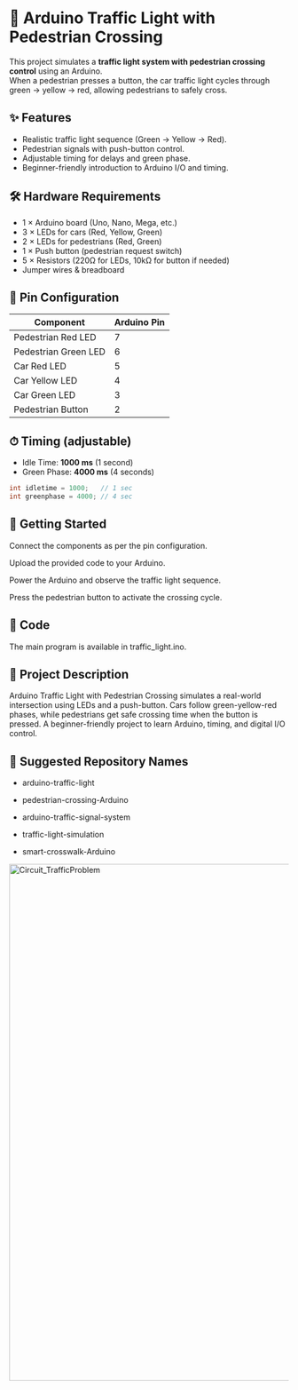 # 🚦 Arduino Traffic Light with Pedestrian Crossing  

This project simulates a **traffic light system with pedestrian crossing control** using an Arduino.  
When a pedestrian presses a button, the car traffic light cycles through green → yellow → red, allowing pedestrians to safely cross.  

## ✨ Features  
- Realistic traffic light sequence (Green → Yellow → Red).  
- Pedestrian signals with push-button control.  
- Adjustable timing for delays and green phase.  
- Beginner-friendly introduction to Arduino I/O and timing.  

## 🛠 Hardware Requirements  
- 1 × Arduino board (Uno, Nano, Mega, etc.)  
- 3 × LEDs for cars (Red, Yellow, Green)  
- 2 × LEDs for pedestrians (Red, Green)  
- 1 × Push button (pedestrian request switch)  
- 5 × Resistors (220Ω for LEDs, 10kΩ for button if needed)  
- Jumper wires & breadboard  

## 📌 Pin Configuration  
| Component            | Arduino Pin |  
|----------------------|-------------|  
| Pedestrian Red LED   | 7           |  
| Pedestrian Green LED | 6           |  
| Car Red LED          | 5           |  
| Car Yellow LED       | 4           |  
| Car Green LED        | 3           |  
| Pedestrian Button    | 2           |  

## ⏱ Timing (adjustable)  
- Idle Time: **1000 ms** (1 second)  
- Green Phase: **4000 ms** (4 seconds)  

``` cpp
int idletime = 1000;   // 1 sec
int greenphase = 4000; // 4 sec
```

## 🚀 Getting Started

Connect the components as per the pin configuration.

Upload the provided code to your Arduino.

Power the Arduino and observe the traffic light sequence.

Press the pedestrian button to activate the crossing cycle.

## 📂 Code

The main program is available in traffic_light.ino.

## 📖 Project Description

Arduino Traffic Light with Pedestrian Crossing simulates a real-world intersection using LEDs and a push-button. Cars follow green-yellow-red phases, while pedestrians get safe crossing time when the button is pressed. A beginner-friendly project to learn Arduino, timing, and digital I/O control.

## 🔖 Suggested Repository Names

- arduino-traffic-light

- pedestrian-crossing-Arduino

- arduino-traffic-signal-system

- traffic-light-simulation

- smart-crosswalk-Arduino

<img width="966" height="931" alt="Circuit_TrafficProblem" src="https://github.com/user-attachments/assets/0a78d257-fc38-4bf6-92b7-6fedeb9501ef" />


